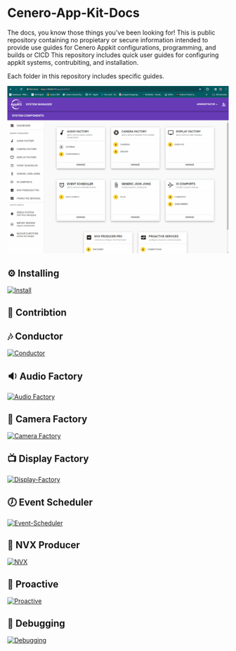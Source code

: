 # Cenero-App-Kit-Docs

The docs, you know those things you've been looking for!  This is public repository containing no propietary or secure information intended to provide use guides for Cenero Appkit configurations, programming, and builds or CICD
This repository includes quick user guides for configuring appkit systems, contrubiting, and installation.

Each folder in this repository includes specific guides.

![Readme Image](./home.gif)

## ⚙ Installing

[![Install](https://img.shields.io/badge/HOW-INSTALL-blue)](https://github.com/CeneroLLC/Cenero-App-Kit-Docs/tree/main/1.%20Installing)


## 👥 Contribtion


## 🎶 Conductor

[![Conductor](https://img.shields.io/badge/HOW-CONDUCTOR-blue)](https://github.com/CeneroLLC/Cenero-App-Kit-Docs/tree/main/10.%20Conductor)

## 🔉 Audio Factory


[![Audio Factory](https://img.shields.io/badge/HOW-AUDIO-blue)](https://github.com/CeneroLLC/Cenero-App-Kit-Docs/tree/main/11.%20Audio%20Factory)

## 🎥 Camera Factory


[![Camera Factory](https://img.shields.io/badge/HOW-CAMERAS-blue)](https://github.com/CeneroLLC/Cenero-App-Kit-Docs/tree/main/10.%20Camera%20Factory)

## 📺 Display Factory


[![Display-Factory](https://img.shields.io/badge/HOW-Display-Factory-blue)](https://github.com/CeneroLLC/Cenero-App-Kit-Docs/tree/main/10.%20Display-Factory)

## 🕖 Event Scheduler

[![Event-Scheduler](https://img.shields.io/badge/HOW-Event-Scheduler-blue)](https://github.com/CeneroLLC/Cenero-App-Kit-Docs/tree/main/10.%20Event-Scheduler)

## 📼 NVX Producer


[![NVX](https://img.shields.io/badge/HOW-NVX-blue)](https://github.com/CeneroLLC/Cenero-App-Kit-Docs/tree/main/10.%20NVX)

## 🔕 Proactive


[![Proactive](https://img.shields.io/badge/HOW-Proactive-blue)](https://github.com/CeneroLLC/Cenero-App-Kit-Docs/tree/main/10.%20Proactive)

## 🐜 Debugging

[![Debugging](https://img.shields.io/badge/HOW-Debugging-blue)](https://github.com/CeneroLLC/Cenero-App-Kit-Docs/tree/main/10.%20Debugging)
